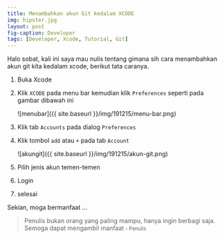 ```yaml
---
title: Menambahkan akun Git kedalam XCODE
img: hipster.jpg
layout: post
fig-caption: Developer
tags: [Developer, Xcode, Tutorial, Git]
---
```



Halo sobat, kali ini saya mau nulis tentang gimana sih cara menambahkan akun git kita kedalam xcode, berikut tata caranya.
<!--more-->

1. Buka Xcode

2. Klik `XCODE` pada menu bar kemudian klik `Preferences` seperti pada gambar dibawah ini

     ![menubar]({{ site.baseurl }}/img/191215/menu-bar.png)

3. Klik tab `Accounts` pada dialog `Preferences`

4. Klik tombol `add` atau `+` pada tab `Account`

     ![akungit]({{ site.baseurl }}/img/191215/akun-git.png)

5. Pilih jenis akun temen-temen

6. Login

7. selesai

Sekian, moga bermanfaat ...

>Penulis bukan orang yang paling mampu, hanya ingin berbagi saja. Semoga dapat mengambil manfaat<small> - Penulis</small>